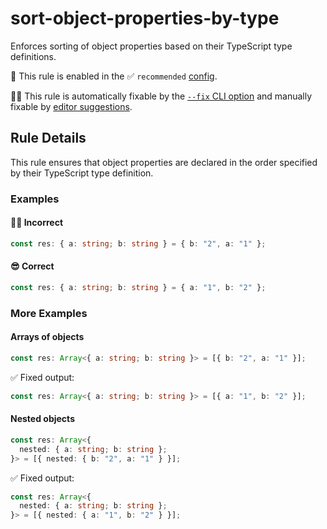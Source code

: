 # sort-object-properties-by-type

Enforces sorting of object properties based on their TypeScript type definitions.

💼 This rule is enabled in the ✅ `recommended` [config](https://github.com/nirtamir2/eslint-plugin-sort-destructure-keys-typescript/blob/main/src/config.ts).

🔧💡 This rule is automatically fixable by the [`--fix` CLI option](https://eslint.org/docs/latest/user-guide/command-line-interface#--fix) and manually fixable by [editor suggestions](https://eslint.org/docs/latest/use/core-concepts#rule-suggestions).


## Rule Details

This rule ensures that object properties are declared in the order specified by their TypeScript type definition.

### Examples

#### 🙎‍♂️ Incorrect

```ts
const res: { a: string; b: string } = { b: "2", a: "1" };
```

#### 😎 Correct

```ts
const res: { a: string; b: string } = { a: "1", b: "2" };
```

### More Examples

#### Arrays of objects

```ts
const res: Array<{ a: string; b: string }> = [{ b: "2", a: "1" }];
```

✅ Fixed output:

```ts
const res: Array<{ a: string; b: string }> = [{ a: "1", b: "2" }];
```

#### Nested objects

```ts
const res: Array<{
  nested: { a: string; b: string };
}> = [{ nested: { b: "2", a: "1" } }];
```

✅ Fixed output:

```ts
const res: Array<{
  nested: { a: string; b: string };
}> = [{ nested: { a: "1", b: "2" } }];
```
